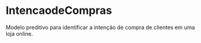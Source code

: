 # IntencaodeCompras
Modelo preditivo para identificar a intenção de compra de clientes em uma loja online.
